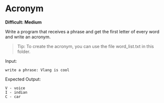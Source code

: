 # Acronym

**Difficult: Medium**

Write a program that receives a phrase and get the first letter of every word and write an acronym.

> Tip: To create the acronym, you can use the file word_list.txt in this folder.

Input:
```text
write a phrase: Vlang is cool
```

Expected Output:
```text
V - voice
I - indian
C - car
```
